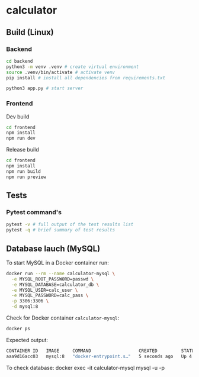 # calculator

## Build (Linux)

### Backend

```bash
cd backend
python3 -m venv .venv # create virtual environment
source .venv/bin/activate # activate venv
pip install # install all dependencies from requirements.txt

python3 app.py # start server
```

### Frontend

Dev build

```bash
cd frontend
npm install
npm run dev
```

Release build

```bash
cd frontend
npm install
npm run build
npm run preview
```

## Tests

### Pytest command's

```bash
pytest -v # full output of the test results list
pytest -q # brief summary of test results
```

## Database lauch (MySQL)

To start MySQL in a Docker container run:
```bash
docker run --rm --name calculator-mysql \
  -e MYSQL_ROOT_PASSWORD=passwd \
  -e MYSQL_DATABASE=calculator_db \
  -e MYSQL_USER=calc_user \
  -e MYSQL_PASSWORD=calc_pass \
  -p 3306:3306 \
  -d mysql:8
```

Check for Docker container `calculator-mysql`: 
```bash
docker ps
```
Expected output:
```bash
CONTAINER ID   IMAGE     COMMAND                  CREATED         STATUS         PORTS                                                    NAMES
aaa9d16acc03   mysql:8   "docker-entrypoint.s…"   5 seconds ago   Up 4 seconds   0.0.0.0:3306->3306/tcp, [::]:3306->3306/tcp, 33060/tcp   calculator-mysql
```

To check database:
docker exec -it calculator-mysql mysql -u <username> -p <password>
